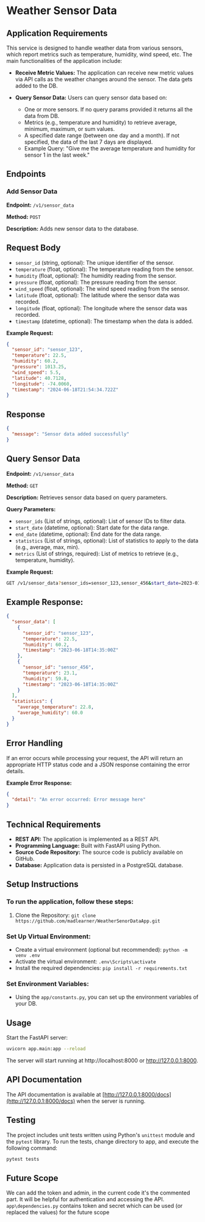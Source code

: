 # Weather Sensor Data

## Application Requirements
This service is designed to handle weather data from various sensors, which report metrics such as temperature, humidity, wind speed, etc. The main functionalities of the application include:

- **Receive Metric Values:** The application can receive new metric values via API calls as the weather changes around the sensor. The data gets added to the DB.
  
- **Query Sensor Data:** Users can query sensor data based on:
  - One or more sensors. If no query params provided it returns all the data from DB.
  - Metrics (e.g., temperature and humidity) to retrieve average, minimum, maximum, or sum values.
  - A specified date range (between one day and a month). If not specified, the data of the last 7 days are displayed.
  - Example Query: "Give me the average temperature and humidity for sensor 1 in the last week."

## Endpoints

### Add Sensor Data

**Endpoint:** `/v1/sensor_data`

**Method:** `POST`

**Description:** Adds new sensor data to the database.

## Request Body

- `sensor_id` (string, optional): The unique identifier of the sensor.
- `temperature` (float, optional): The temperature reading from the sensor.
- `humidity` (float, optional): The humidity reading from the sensor.
- `pressure` (float, optional): The pressure reading from the sensor.
- `wind_speed` (float, optional): The wind speed reading from the sensor.
- `latitude` (float, optional): The latitude where the sensor data was recorded.
- `longitude` (float, optional): The longitude where the sensor data was recorded.
- `timestamp` (datetime, optional): The timestamp when the data is added.

**Example Request:**
```json
{
  "sensor_id": "sensor_123",
  "temperature": 22.5,
  "humidity": 60.2,
  "pressure": 1013.25,
  "wind_speed": 5.5,
  "latitude": 40.7128,
  "longitude": -74.0060,
  "timestamp": "2024-06-18T21:54:34.722Z"
}
```

## Response

```json
{
  "message": "Sensor data added successfully"
}
```

## Query Sensor Data

**Endpoint:** `/v1/sensor_data`

**Method:** `GET`

**Description:** Retrieves sensor data based on query parameters.

**Query Parameters:**
- `sensor_ids` (List of strings, optional): List of sensor IDs to filter data.
- `start_date` (datetime, optional): Start date for the data range.
- `end_date` (datetime, optional): End date for the data range.
- `statistics` (List of strings, optional): List of statistics to apply to the data (e.g., average, max, min).
- `metrics` (List of strings, required): List of metrics to retrieve (e.g., temperature, humidity).

**Example Request:**

```bash
GET /v1/sensor_data?sensor_ids=sensor_123,sensor_456&start_date=2023-01-01T00:00:00Z&end_date=2023-12-31T23:59:59Z&statistics=average&metrics=temperature,humidity
```

## Example Response:

```json
{
  "sensor_data": [
    {
      "sensor_id": "sensor_123",
      "temperature": 22.5,
      "humidity": 60.2,
      "timestamp": "2023-06-18T14:35:00Z"
    },
    {
      "sensor_id": "sensor_456",
      "temperature": 23.1,
      "humidity": 59.8,
      "timestamp": "2023-06-18T14:35:00Z"
    }
  ],
  "statistics": {
    "average_temperature": 22.8,
    "average_humidity": 60.0
  }
}
```

## Error Handling

If an error occurs while processing your request, the API will return an appropriate HTTP status code and a JSON response containing the error details.

**Example Error Response:**

```json
{
  "detail": "An error occurred: Error message here"
}
```

## Technical Requirements
- **REST API:** The application is implemented as a REST API.
- **Programming Language:** Built with FastAPI using Python.
- **Source Code Repository:** The source code is publicly available on GitHub.
- **Database:** Application data is persisted in a PostgreSQL database.

## Setup Instructions
### To run the application, follow these steps:
1. Clone the Repository: `git clone https://github.com/madlearner/WeatherSenorDataApp.git`
   
### Set Up Virtual Environment:
- Create a virtual environment (optional but recommended): `python -m venv .env`
- Activate the virtual environment: `.env\Scripts\activate`
- Install the required dependencies: `pip install -r requirements.txt`

### Set Environment Variables:
- Using the `app/constants.py`, you can set up the environment variables of your DB.

## Usage

Start the FastAPI server:

```bash
uvicorn app.main:app --reload
```
The server will start running at http://localhost:8000 or http://127.0.0.1:8000.

## API Documentation

The API documentation is available at [http://127.0.0.1:8000/docs](http://127.0.0.1:8000/docs) when the server is running.

## Testing

The project includes unit tests written using Python's `unittest` module and the `pytest` library. To run the tests, change directory to app, and execute the following command:

```bash
pytest tests
```
## Future Scope
We can add the token and admin,  in the current code it's the commented part.
It will be helpful for authentication and accessing the API.
`app\dependencies.py` contains token and secret which can be used (or replaced the values) for the future scope

